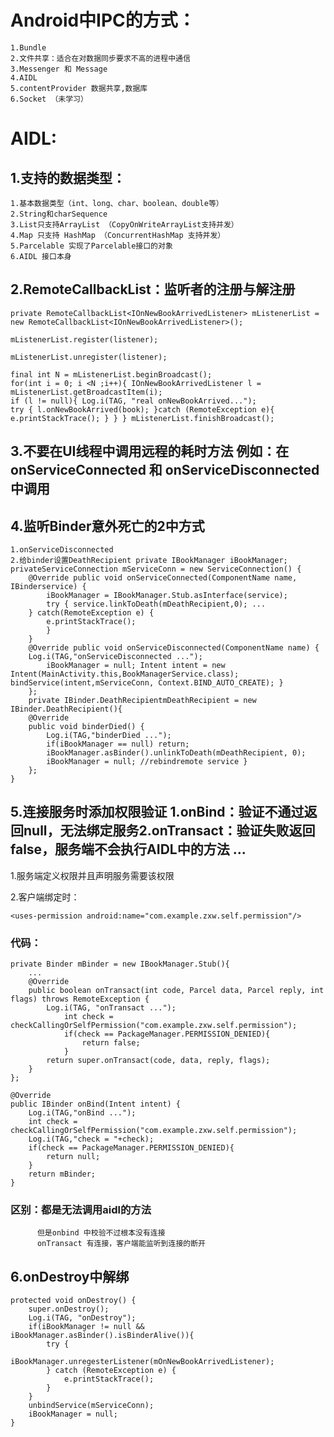 # Android中IPC的方式：

    1.Bundle
    2.文件共享：适合在对数据同步要求不高的进程中通信
    3.Messenger 和 Message
    4.AIDL
    5.contentProvider 数据共享,数据库
    6.Socket （未学习）
# AIDL:
## 1.支持的数据类型：
    1.基本数据类型（int、long、char、boolean、double等）
    2.String和charSequence
    3.List只支持ArrayList （CopyOnWriteArrayList支持并发）
    4.Map 只支持 HashMap （ConcurrentHashMap 支持并发）
    5.Parcelable 实现了Parcelable接口的对象
    6.AIDL 接口本身

## 2.RemoteCallbackList：监听者的注册与解注册

    private RemoteCallbackList<IOnNewBookArrivedListener> mListenerList = new RemoteCallbackList<IOnNewBookArrivedListener>();
     
    mListenerList.register(listener);
    
    mListenerList.unregister(listener);
    
    final int N = mListenerList.beginBroadcast();
    for(int i = 0; i <N ;i++){ IOnNewBookArrivedListener l = mListenerList.getBroadcastItem(i); 
    if (l != null){ Log.i(TAG, "real onNewBookArrived..."); 
    try { l.onNewBookArrived(book); }catch (RemoteException e){ e.printStackTrace(); } } } mListenerList.finishBroadcast(); 
## 3.不要在UI线程中调用远程的耗时方法 例如：在onServiceConnected 和 onServiceDisconnected中调用 
## 4.监听Binder意外死亡的2中方式 
    1.onServiceDisconnected 
    2.给binder设置DeathRecipient private IBookManager iBookManager; 
    privateServiceConnection mServiceConn = new ServiceConnection() { 
        @Override public void onServiceConnected(ComponentName name, IBinderservice) { 
            iBookManager = IBookManager.Stub.asInterface(service); 
            try { service.linkToDeath(mDeathRecipient,0); ... 
        } catch(RemoteException e) { 
            e.printStackTrace(); 
            } 
        } 
        @Override public void onServiceDisconnected(ComponentName name) {
        Log.i(TAG,"onServiceDisconnected ..."); 
            iBookManager = null; Intent intent = new Intent(MainActivity.this,BookManagerService.class); bindService(intent,mServiceConn, Context.BIND_AUTO_CREATE); } 
        }; 
        private IBinder.DeathRecipientmDeathRecipient = new IBinder.DeathRecipient(){ 
        @Override 
        public void binderDied() {
            Log.i(TAG,"binderDied ...");
            if(iBookManager == null) return; 
            iBookManager.asBinder().unlinkToDeath(mDeathRecipient, 0); 
            iBookManager = null; //rebindremote service } 
        }; 
    }
## 5.连接服务时添加权限验证 1.onBind：验证不通过返回null，无法绑定服务2.onTransact：验证失败返回false，服务端不会执行AIDL中的方法 ... 
1.服务端定义权限并且声明服务需要该权限 
    <permission android:name="com.example.zxw.self.permission"/>
    <service android:permission="com.example.zxw.self.permission" android:name=".BookManagerService" android:enabled="true" android:exported="true" android:process=":remote">    
        
2.客户端绑定时：

    <uses-permission android:name="com.example.zxw.self.permission"/>

### 代码：
    private Binder mBinder = new IBookManager.Stub(){
        ...
        @Override
        public boolean onTransact(int code, Parcel data, Parcel reply, int flags) throws RemoteException {
            Log.i(TAG, "onTransact ...");
                int check = checkCallingOrSelfPermission("com.example.zxw.self.permission");
                if(check == PackageManager.PERMISSION_DENIED){
                    return false;
                }
            return super.onTransact(code, data, reply, flags);
        }
    };
    
    @Override
    public IBinder onBind(Intent intent) {
        Log.i(TAG,"onBind ...");
        int check = checkCallingOrSelfPermission("com.example.zxw.self.permission");
        Log.i(TAG,"check = "+check);
        if(check == PackageManager.PERMISSION_DENIED){
            return null;
        }
        return mBinder;
    }

### 区别：都是无法调用aidl的方法

          但是onbind 中校验不过根本没有连接
          onTransact 有连接，客户端能监听到连接的断开

## 6.onDestroy中解绑

    protected void onDestroy() {
        super.onDestroy();
        Log.i(TAG, "onDestroy");
        if(iBookManager != null && iBookManager.asBinder().isBinderAlive()){
            try {
                iBookManager.unregesterListener(mOnNewBookArrivedListener);
            } catch (RemoteException e) {
                e.printStackTrace();
            }
        }
        unbindService(mServiceConn);
        iBookManager = null;
    }